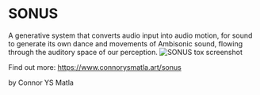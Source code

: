 # SONUS
A generative system that converts audio input into audio motion, for sound to generate its own dance and movements of Ambisonic sound, flowing through the auditory space of our perception.
![SONUS tox screenshot](https://user-images.githubusercontent.com/60975534/167286128-0f84a0bf-1979-4d66-bbc9-b3b48ed054d4.jpg)




Find out more:
https://www.connorysmatla.art/sonus

by Connor YS Matla
